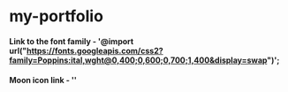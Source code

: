# my-portfolio

#### Link to the font family - '@import url("https://fonts.googleapis.com/css2?family=Poppins:ital,wght@0,400;0,600;0,700;1,400&display=swap")';

#### Moon icon link - '<link rel="stylesheet" href="https://unpkg.com/boxicons@2.1.4/css/boxicons.min.css">'
